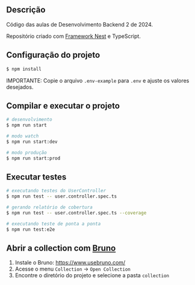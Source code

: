 ## Descrição

Código das aulas de Desenvolvimento Backend 2 de 2024.

Repositório criado com [Framework Nest](https://github.com/nestjs/nest) e TypeScript.

## Configuração do projeto

```bash
$ npm install
```

IMPORTANTE: Copie o arquivo `.env-example` para `.env` e ajuste os valores desejados.

## Compilar e executar o projeto

```bash
# desenvolvimento
$ npm run start

# modo watch
$ npm run start:dev

# modo produção
$ npm run start:prod
```

## Executar testes

```bash
# executando testes do UserController
$ npm run test -- user.controller.spec.ts

# gerando relatório de cobertura 
$ npm run test -- user.controller.spec.ts --coverage

# executando teste de ponta a ponta
$ npm run test:e2e
```

## Abrir a collection com [Bruno](https://www.usebruno.com/)

1. Instale o Bruno: https://www.usebruno.com/
1. Acesse o menu `Collection` -> `Open Collection`
1. Encontre o diretório do projeto e selecione a pasta `collection`
